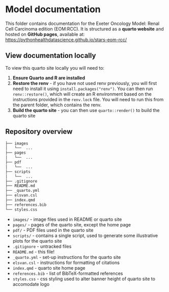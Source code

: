 # Model documentation

This folder contains documentation for the Exeter Oncology Model: Renal Cell Carcinoma edition (EOM:RCC). It is structured as a **quarto website** and hosted on **GitHub pages**, available at: <https://pythonhealthdatascience.github.io/stars-eom-rcc/>

## View documentation locally

To view this quarto site locally you will need to:

1. **Ensure Quarto and R are installed**
2. **Restore the renv** - if you have not used renv previously, you will first need to install it using `install.packages("renv")`. You can then run `renv::restore()`, which will create an R environment based on the instructions provided in the `renv.lock` file. You will need to run this from the parent folder, which contains the renv.
3. **Build the quarto site** - you can then use `quarto::render()` to build the quarto site

## Repository overview

```bash
├── images
│   └──  ...
├── pages
│   └──  ...
├── pdf
│   └──  ...
├── scripts
│   └──  ...
├── .gitignore
├── README.md
├── _quarto.yml
├── elsvan.csl
├── index.qmd
├── references.bib
└── styles.css
```

* `images/` - image files used in README or quarto site
* `pages/` - pages of the quarto site, except the home page
* `pdf/` - PDF files used in the quarto site
* `scripts/` - contains a single script, used to generate some illustrative plots for the quarto site
* `.gitignore` - untracked files
* `README.md` - this file!
* `_quarto.yml` - set-up instructions for the quarto site
* `elsvan.csl` - instructions for formatting of citations
* `index.qmd` - quarto site home page
* `references.bib` - list of BibTeX-formatted references
* `styles.css` - css styling used to alter banner height of quarto site to accomodate logo